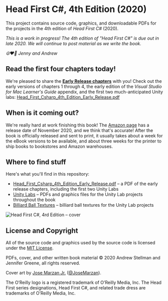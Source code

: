 # Head First C#, 4th Edition (2020)
This project contains source code, graphics, and downloadable PDFs for the projects in the 4th edition of *Head First C#* (2020). 

_This is a work in progress! The 4th edition of "Head First C#" is due out in late 2020. We will continue to post material as we write the book._

_☮️♥️👾 Jenny and Andrew_

## Read the first four chapters today!

We're pleased to share the **[Early Release chapters](https://github.com/head-first-csharp/fourth-edition/raw/master/EarlyRelease/Head_First_Csharp_4th_Edition_Early_Release.pdf)** with you! Check out the early versions of chapters 1 through 4, the early edition of the _Visual Studio for Mac Learner's Guide_ appendix, and the first two much-anticipated Unity labs: [Head_First_Csharp_4th_Edition_Early_Release.pdf](https://github.com/head-first-csharp/fourth-edition/raw/master/EarlyRelease/Head_First_Csharp_4th_Edition_Early_Release.pdf)

## When is it coming out?

We're really hard at work finishing this book! The [Amazon page](https://www.amazon.com/Head-First-CSharp/dp/1491976705/) has a release date of November 2020, and we think that's accurate! After the book is officially released and sent to print, it usually takes about a week for the eBook versions to be available, and about three weeks for the printer to ship books to bookstores and Amazon warehouses.

## Where to find stuff

Here's what you'll find in this repository:
* [Head_First_Csharp_4th_Edition_Early_Release.pdf](https://github.com/head-first-csharp/fourth-edition/raw/master/EarlyRelease/Head_First_Csharp_4th_Edition_Early_Release.pdf) – a PDF of the early release chapters, including the first two Unity Labs
* [Unity Labs](Unity_Labs) – PDFs and graphics files for the Unity Lab projects throughout the book
* [Billiard Ball Textures](Unity_Labs/Billiard_Balls) – billiard ball textures for the Unity Lab projects

![Head First C#, 4rd Edition – cover](https://github.com/head-first-csharp/fourth-edition/raw/master/Head_First_C%23_4e_cover.png)

## License and Copyright

All of the source code and graphics used by the source code is licensed under the [MIT License](https://github.com/head-first-csharp/fourth-edition/blob/master/LICENSE).

PDFs, cover, and other written book material © 2020 Andrew Stellman and Jennifer Greene, all rights reserved.

Cover art by [Jose Marzan Jr.](http://josemarzan.com/) ([@JoseMarzan](https://twitter.com/JoseMarzan)).

The O’Reilly logo is a registered trademark of O’Reilly Media, Inc. The Head First series designations, Head First C#, and related trade dress are trademarks of O’Reilly Media, Inc.
